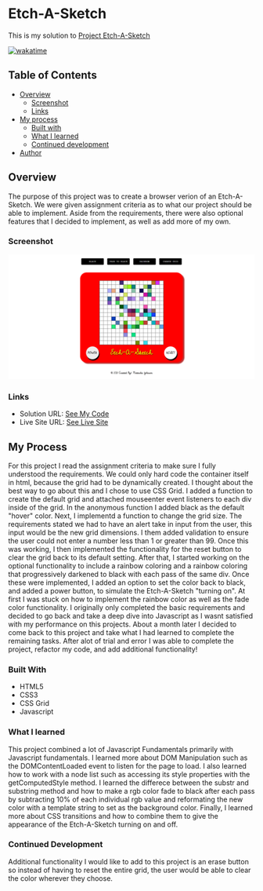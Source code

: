 # Etch-A-Sketch

This is my solution to [Project Etch-A-Sketch](https://www.theodinproject.com/paths/foundations/courses/foundations/lessons/etch-a-sketch-project)

[![wakatime](https://wakatime.com/badge/github/artsycoder533/etch-a-sketch.svg)](https://wakatime.com/badge/github/artsycoder533/etch-a-sketch)

## Table of Contents

- [Overview](#overview)
  - [Screenshot](#screenshot)
  - [Links](#links)
- [My process](#my-process)
  - [Built with](#built-with)
  - [What I learned](#what-i-learned)
  - [Continued development](#continued-development)
- [Author](#author)

## Overview

The purpose of this project was to create a browser verion of an Etch-A-Sketch.  We were given assignment criteria as to what our project should be able to implement.  Aside from the requirements, there were also optional features that I decided to implement, as well as add more of my own.

### Screenshot

![Desktop Screenshot](screenshot.png)

### Links

- Solution URL: [See My Code](https://github.com/artsycoder533/etch-a-sketch.git)
- Live Site URL: [See Live Site](https://artsycoder533.github.io/etch-a-sketch/)

## My Process

For this project I read the assignment criteria to make sure I fully understood the requirements.  We could only hard code the container itself in html, because the grid had to be dynamically created.  I thought about the best way to go about this and I chose to use CSS Grid.  I added a function to create the default grid and attached mouseenter event listeners to each div inside of the grid.  In the anonymous function I added black as the default "hover" color.  Next, I implementd a function to change the grid size.  The requirements stated we had to  have an alert take in input from the user, this input would be the new grid dimensions.  I them added validation to ensure the user could not enter a number less than 1 or greater than 99.  Once this was working, I then implemented the functionality for the reset button to clear the grid back to its default setting.  After that, I started working on the optional functionality to include a rainbow coloring and a rainbow coloring that progressively darkened to black with each pass of the same div.  Once these were implemented, I added an option to set the color back to black, and added a power button, to simulate the Etch-A-Sketch "turning on".  At first I was stuck on how to implement the rainbow color as well as the fade color functionality.  I originally only completed the basic requirements and decided to go back and take a deep dive into Javascript as I wasnt satisfied with my performance on this projects.  About a month later I decided to come back to this project and take what I had learned to complete the remaining tasks.  After alot of trial and error I was able to complete the project, refactor my code, and add additional functionality!

### Built With

- HTML5
- CSS3
- CSS Grid
- Javascript

### What I learned

This project combined a lot of Javascript Fundamentals primarily with Javascript fundamentals.  I learned more about DOM Manipulation such as the DOMContentLoaded event to listen for the page to load.  I also learned how to work with a node list such as accessing its style properties with the getComputedStyle method.  I learned the differece between the substr and substring method and how to make a rgb color fade to black after each pass by subtracting 10% of each individual rgb value and reformating the new color with a template string to set as the background color.  Finally, I learned more about CSS transitions and how to combine them to give the appearance of the Etch-A-Sketch turning on and off.

### Continued Development

Additional functionality I would like to add to this project is an erase button so instead of having to reset the entire grid, the user would be able to clear the color wherever they choose.
